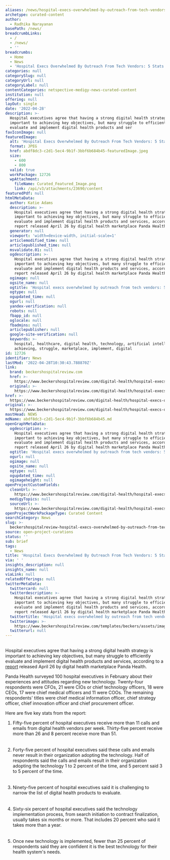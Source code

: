 ```yaml
---
aliases: /news/hospital-execs-overwhelmed-by-outreach-from-tech-vendors-5-stats-to-know
archetype: curated-content
author:
  - Radhika Narayanan
basePath: /news/
breadcrumbLinks:
  - /
  - /news/
  - ''
breadcrumbs:
  - Home
  - News
  - 'Hospital Execs Overwhelmed By Outreach From Tech Vendors: 5 Stats To Know'
categories: null
categorySlug: null
categoryUrl: null
categoryLabel: null
contentCategories: netspective-medigy-news-curated-content
institution: null
offering: null
layOut: single
date: '2022-04-28'
description: >-
  Hospital executives agree that having a strong digital health strategy is
  important to achieving key objectives, but many struggle to efficiently
  evaluate and implement digital health products and ser
favIconImage: null
featuredImage:
  alt: 'Hospital Execs Overwhelmed By Outreach From Tech Vendors: 5 Stats To Know'
  format: JPEG
  href: abdf8dc3-c2d1-5ec4-9b1f-3bbf6b684b45-featuredImage.jpeg
  size:
    - 600
    - 800
  valid: true
  workPackage: 12726
  wpAttachment:
    fileName: Curated_Featured_Image.png
    link: /api/v3/attachments/23690/content
featuredPdf: null
htmlMetaData:
  author: Katie Adams
  description: >-
    Hospital executives agree that having a strong digital health strategy is
    important to achieving key objectives, but many struggle to efficiently
    evaluate and implement digital health products and services, according to a
    report released April 26 by digital health marketplace Panda Health.
  generator: null
  viewport: 'width=device-width, initial-scale=1'
  articlemodified_time: null
  articlepublished_time: null
  msvalidate.01: null
  ogdescription: >-
    Hospital executives agree that having a strong digital health strategy is
    important to achieving key objectives, but many struggle to efficiently
    evaluate and implement digital health products and services, according to a
    report released April 26 by digital health marketplace Panda Health.
  ogimage: null
  ogsite_name: null
  ogtitle: 'Hospital execs overwhelmed by outreach from tech vendors: 5 stats to know'
  ogtype: null
  ogupdated_time: null
  ogurl: null
  yandex-verification: null
  robots: null
  fbapp_id: null
  oglocale: null
  fbadmins: null
  articlepublisher: null
  google-site-verification: null
  keywords: >-
    hospital, healthcare, digital health, technology, artificial intelligence,
    achieving, struggle, marketplace, implement, digital
id: 12726
identifier: News
lastMod: '2022-04-28T10:30:43.788870Z'
link:
  brand: beckershospitalreview.com
  href: >-
    https://www.beckershospitalreview.com/digital-health/hospital-execs-overwhelmed-by-outreach-from-tech-vendors-5-stats-to-know.html
  original: >-
    https://www.beckershospitalreview.com/digital-health/hospital-execs-overwhelmed-by-outreach-from-tech-vendors-5-stats-to-know.html
href: >-
  https://www.beckershospitalreview.com/digital-health/hospital-execs-overwhelmed-by-outreach-from-tech-vendors-5-stats-to-know.html
original: >-
  https://www.beckershospitalreview.com/digital-health/hospital-execs-overwhelmed-by-outreach-from-tech-vendors-5-stats-to-know.html
mastHead: NEWS
mdName: abdf8dc3-c2d1-5ec4-9b1f-3bbf6b684b45.md
openGraphMetaData:
  ogdescription: >-
    Hospital executives agree that having a strong digital health strategy is
    important to achieving key objectives, but many struggle to efficiently
    evaluate and implement digital health products and services, according to a
    report released April 26 by digital health marketplace Panda Health.
  ogtitle: 'Hospital execs overwhelmed by outreach from tech vendors: 5 stats to know'
  ogurl: null
  ogimage: null
  ogsite_name: null
  ogtype: null
  ogupdated_time: null
  ogimageheight: null
openProjectCustomFields:
  cleanUrl: >-
    https://www.beckershospitalreview.com/digital-health/hospital-execs-overwhelmed-by-outreach-from-tech-vendors-5-stats-to-know.html
  medigyTopics: null
  sourceUrl: >-
    https://www.beckershospitalreview.com/digital-health/hospital-execs-overwhelmed-by-outreach-from-tech-vendors-5-stats-to-know.html
openProjectWorkPackageType: Curated Content
searchCategory: News
slug: >-
  beckershospitalreview-hospital-execs-overwhelmed-by-outreach-from-tech-vendors-5-stats-to-know
source: open-project-curations
status: ''
sub: brief
tags:
  - News
title: 'Hospital Execs Overwhelmed By Outreach From Tech Vendors: 5 Stats To Know'
via: ' '
insights_description: null
insights_name: null
viaLink: null
relatedOfferings: null
twitterMetaData:
  twittercard: null
  twitterdescription: >-
    Hospital executives agree that having a strong digital health strategy is
    important to achieving key objectives, but many struggle to efficiently
    evaluate and implement digital health products and services, according to a
    report released April 26 by digital health marketplace Panda Health.
  twittertitle: 'Hospital execs overwhelmed by outreach from tech vendors: 5 stats to know'
  twitterimage: >-
    https://www.beckershospitalreview.com/templates/beckers/assets/images/bhr-og-image.png
  twitterurl: null
---
```

<p><br>Hospital executives agree that having a strong digital health strategy is important to achieving key objectives, but many struggle to efficiently evaluate and implement digital health products and services, according to a <a href="https://y7wl51fo67q2pu4mw2xehw54-wpengine.netdna-ssl.com/wp-content/uploads/2022/04/2022-Hospital-Digital-Health-Technology-Report-Panda-Health.pdf">report</a> released April 26 by digital health marketplace Panda Health.</p><p>Panda Health surveyed 100 hospital executives in February about their experiences and attitudes regarding new technology. Twenty-four respondents were CFOs, 21 were CIOs or chief technology officers, 18 were CEOs, 17 were chief medical officers and 11 were COOs. The remaining respondents' titles were chief medical information officer, chief strategy officer, chief innovation officer and chief procurement officer.</p><p>Here are five key stats from the report:</p><ol><li>Fifty-five percent of hospital executives receive more than 11 calls and emails from digital health vendors per week. Thirty-five percent receive more than 26 and 8 percent receive more than 51.<br><br>&nbsp;</li><li>Forty-five percent of hospital executives said these calls and emails never result in their organization adopting the technology. Half of respondents said the calls and emails result in their organization adopting the technology 1 to 2 percent of the time, and 5 percent said 3 to 5 percent of the time.<br><br>&nbsp;</li><li>Ninety-five percent of hospital executives said it is challenging to narrow the list of digital health products to evaluate.<br><br>&nbsp;</li><li>Sixty-six percent of hospital executives said the technology implementation process, from search initiation to contract finalization, usually takes six months or more. That includes 20 percent who said it takes more than a year.<br><br>&nbsp;</li><li>Once new technology is implemented, fewer than 25 percent of respondents said they are confident it is the best technology for their health system's needs.</li></ol>